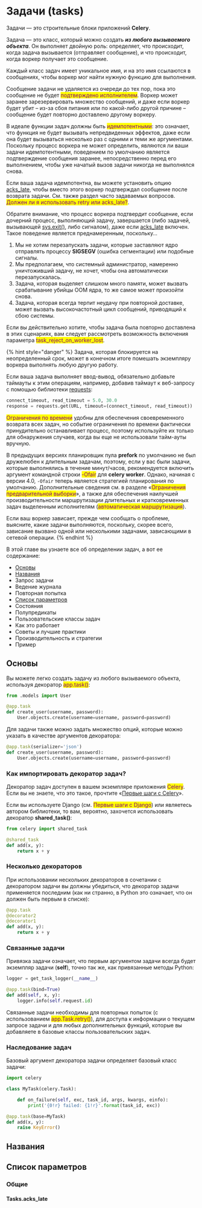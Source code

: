 # Задачи (tasks)

Задачи — это строительные блоки приложений **Celery**.

Задача — это класс, который можно создать _**из любого вызываемого объекта**_. Он выполняет двойную роль: определяет, что происходит, когда задача вызывается (отправляет сообщение), и что происходит, когда воркер получает это сообщение.

Каждый класс задач имеет уникальное имя, и на это имя ссылаются в сообщениях, чтобы воркер мог найти нужную функцию для выполнения.

Сообщение задачи не удаляется из очереди до тех пор, пока это сообщение не будет <mark style="color:purple;">подтверждено исполнителем</mark>. Воркер может заранее зарезервировать множество сообщений, и даже если воркер будет убит – из-за сбоя питания или по какой-либо другой причине – сообщение будет повторно доставлено другому воркеру.

В идеале функции задач должны быть <mark style="color:purple;">идемпотентными</mark>: это означает, что функция не будет вызывать непредвиденных эффектов, даже если она будет вызываться несколько раз с одними и теми же аргументами. Поскольку процесс воркера не может определить, являются ли ваши задачи идемпотентными, поведением по умолчанию является подтверждение сообщения заранее, непосредственно перед его выполнением, чтобы уже начатый вызов задачи никогда не выполнялся снова.

Если ваша задача идемпотентна, вы можете установить опцию [acks\_late](zadachi-tasks.md#tasks.acks\_late), чтобы вместо этого воркер подтверждал сообщение после возврата задачи. См. также раздел часто задаваемых вопросов. <mark style="color:purple;">Должен ли я использовать retry или acks\_late?</mark>.

Обратите внимание, что процесс воркера подтвердит сообщение, если дочерний процесс, выполняющий задачу, завершается (либо задачей, вызывающей [sys.exit()](https://docs.python.org/dev/library/sys.html#sys.exit), либо сигналом), даже если [acks\_late](zadachi-tasks.md#tasks.acks\_late) включен. Такое поведение является преднамеренным, поскольку…

1. Мы не хотим перезапускать задачи, которые заставляют ядро отправлять процессу **SIGSEGV** (ошибка сегментации) или подобные сигналы.
2. Мы предполагаем, что системный администратор, намеренно уничтоживший задачу, не хочет, чтобы она автоматически перезапускалась.
3. Задача, которая выделяет слишком много памяти, может вызвать срабатывание убийцы OOM ядра, то же самое может произойти снова.
4. Задача, которая всегда терпит неудачу при повторной доставке, может вызвать высокочастотный цикл сообщений, приводящий к сбою системы.

Если вы действительно хотите, чтобы задача была повторно доставлена в этих сценариях, вам следует рассмотреть возможность включения параметра <mark style="color:purple;">task\_reject\_on\_worker\_lost</mark>.

{% hint style="danger" %}
Задача, которая блокируется на неопределенный срок, может в конечном итоге помешать экземпляру воркера выполнять любую другую работу.

Если ваша задача выполняет ввод-вывод, обязательно добавьте таймауты к этим операциям, например, добавив таймаут к веб-запросу с помощью библиотеки [requests](https://pypi.python.org/pypi/requests/):&#x20;

```python
connect_timeout, read_timeout = 5.0, 30.0
response = requests.get(URL, timeout=(connect_timeout, read_timeout))
```

<mark style="color:purple;">Ограничения по времени</mark> удобны для обеспечения своевременного возврата всех задач, но событие ограничения по времени фактически принудительно останавливает процесс, поэтому используйте их только для обнаружения случаев, когда вы еще не использовали тайм-ауты вручную.

В предыдущих версиях планировщик пула **prefork** по умолчанию не был дружелюбен к длительным задачам, поэтому, если у вас были задачи, которые выполнялись в течение минут/часов, рекомендуется включить аргумент командной строки <mark style="color:purple;">-Ofair</mark> для **celery worker**. Однако, начиная с версии 4.0, `-Ofair` теперь является стратегией планирования по умолчанию. Дополнительные сведения см. в разделе «<mark style="color:purple;">Ограничения предварительной выборки</mark>», а также для обеспечения наилучшей производительности маршрутизации длительных и кратковременных задач выделенным исполнителям (<mark style="color:purple;">автоматическая маршрутизация</mark>).

Если ваш воркер зависает, прежде чем сообщать о проблеме, выясните, какие задачи выполняются, поскольку, скорее всего, зависание вызвано одной или несколькими задачами, зависающими в сетевой операции.
{% endhint %}

В этой главе вы узнаете все об определении задач, а вот ее содержание:

* [Основы](zadachi-tasks.md#osnovy)
* [Названия](zadachi-tasks.md#nazvaniya)
* Запрос задачи
* Ведение журнала
* Повторная попытка
* [Список параметров](zadachi-tasks.md#spisok-parametrov)
* Состояния
* Полупредикаты
* Пользовательские классы задач
* Как это работает
* Советы и лучшие практики
* Производительность и стратегии
* Пример

## Основы

Вы можете легко создать задачу из любого вызываемого объекта, используя декоратор <mark style="color:purple;">app.task()</mark>:

```python
from .models import User

@app.task
def create_user(username, password):
    User.objects.create(username=username, password=password)
```

Для задачи также можно задать множество опций, которые можно указать в качестве аргументов декоратора:

```python
@app.task(serializer='json')
def create_user(username, password):
    User.objects.create(username=username, password=password)
```

### Как импортировать декоратор задач?

Декоратор задач доступен в вашем экземпляре приложения <mark style="color:purple;">Celery</mark>. Если вы не знаете, что это такое, прочтите «[Первые шаги с Celery](../nachalo-raboty-s-celery/pervye-shagi-s-celery.md)».

Если вы используете Django (см. <mark style="color:purple;">Первые шаги с Django</mark>) или являетесь автором библиотеки, то вам, вероятно, захочется использовать декоратор **shared\_task()**:

```python
from celery import shared_task

@shared_task
def add(x, y):
    return x + y
```

### Несколько декораторов

При использовании нескольких декораторов в сочетании с декоратором задачи вы должны убедиться, что декоратор задачи применяется последним (как ни странно, в Python это означает, что он должен быть первым в списке):

```python
@app.task
@decorator2
@decorator1
def add(x, y):
    return x + y
```

### Связанные задачи

Привязка задачи означает, что первым аргументом задачи всегда будет экземпляр задачи (**self**), точно так же, как привязанные методы Python:

```python
logger = get_task_logger(__name__)

@app.task(bind=True)
def add(self, x, y):
    logger.info(self.request.id)
```

Связанные задачи необходимы для повторных попыток (с использованием <mark style="color:purple;">app.Task.retry()</mark>), для доступа к информации о текущем запросе задачи и для любых дополнительных функций, которые вы добавляете в базовые классы пользовательских задач.

### Наследование задач

Базовый аргумент декоратора задачи определяет базовый класс задачи:

```python
import celery

class MyTask(celery.Task):

    def on_failure(self, exc, task_id, args, kwargs, einfo):
        print('{0!r} failed: {1!r}'.format(task_id, exc))

@app.task(base=MyTask)
def add(x, y):
    raise KeyError()
```

## Названия

## Список параметров

### Общие

#### Tasks.acks\_late
